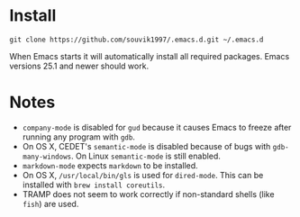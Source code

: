 # Install

`git clone https://github.com/souvik1997/.emacs.d.git ~/.emacs.d`

When Emacs starts it will automatically install all required packages. Emacs versions 25.1 and newer should work.

# Notes

* `company-mode` is disabled for `gud` because it causes Emacs to freeze after running any program with `gdb`.
* On OS X, CEDET's `semantic-mode` is disabled because of bugs with `gdb-many-windows`. On Linux `semantic-mode` is still enabled.
* `markdown-mode` expects `markdown` to be installed.
* On OS X, `/usr/local/bin/gls` is used for `dired-mode`. This can be installed with `brew install coreutils`.
* TRAMP does not seem to work correctly if non-standard shells (like `fish`) are used.

